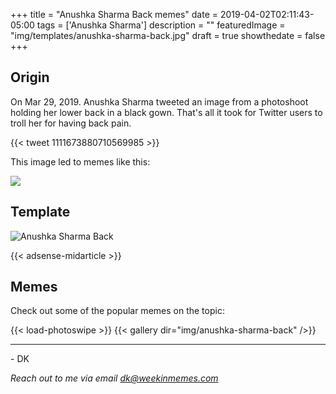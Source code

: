 +++
title = "Anushka Sharma Back memes"
date = 2019-04-02T02:11:43-05:00
tags = ['Anushka Sharma']
description = ""
featuredImage = "img/templates/anushka-sharma-back.jpg"
draft = true
showthedate = false
+++

## Origin

On Mar 29, 2019. Anushka Sharma tweeted an image from a photoshoot holding her lower back in a black gown. That's all it took for Twitter users to troll her for having back pain.
<!--more-->
{{< tweet 1111673880710569985 >}}

This image led to memes like this:

![](img/anushka-sharma-back/anushka-sharma-back-kohli-brands.png)


## Template

![Anushka Sharma Back](img/templates/anushka-sharma-back.jpg)

{{< adsense-midarticle >}}

## Memes

Check out some of the popular memes on the topic:

{{< load-photoswipe >}}
{{< gallery dir="img/anushka-sharma-back" />}}


---
\- DK

*Reach out to me via email dk@weekinmemes.com*